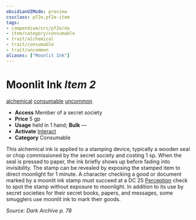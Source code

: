 ```yaml
---
obsidianUIMode: preview
cssclass: pf2e,pf2e-item
tags:
- compendium/src/pf2e/da
- item/category/consumable
- trait/alchemical
- trait/consumable
- trait/uncommon
aliases: ["Moonlit Ink"]
---
```

# Moonlit Ink *Item 2*  
[alchemical](/rules/traits/alchemical.md)  [consumable](/rules/traits/consumable.md)  [uncommon](/rules/traits/uncommon.md)  

- **Access** Member of a secret society
- **Price** 5 gp
- **Usage** held in 1 hand; **Bulk** —
- **Activate** [Interact](/rules/actions/interact.md)
- **Category** Consumable

This alchemical ink is applied to a stamping device, typically a wooden seal or chop commissioned by the secret society and costing 1 sp. When the seal is pressed to paper, the ink briefly shows up before fading into invisibility. The stamp can be revealed by exposing the stamped item to direct moonlight for 1 minute. A character checking a good or document marked by a moonlit ink stamp must succeed at a DC 25 [Perception](/compendium/skills.md#Perception) check to spot the stamp without exposure to moonlight. In addition to its use by secret societies for their secret books, papers, and messages, some smugglers use moonlit ink to mark their goods.

*Source: Dark Archive p. 78*
